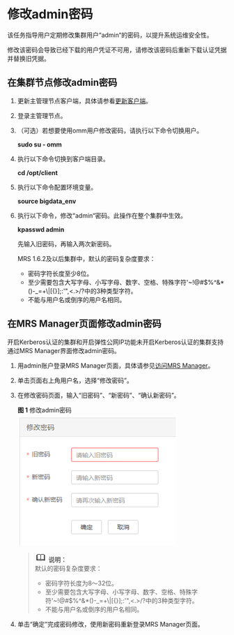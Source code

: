 # 修改admin密码<a name="ZH-CN_TOPIC_0173397676"></a>

该任务指导用户定期修改集群用户“admin“的密码，以提升系统运维安全性。

修改该密码会导致已经下载的用户凭证不可用，请修改该密码后重新下载认证凭据并替换旧凭据。

## 在集群节点修改admin密码<a name="section41705179143539"></a>

1.  更新主管理节点客户端，具体请参看[更新客户端](更新客户端.md)。
2.  登录主管理节点。
3.  （可选）若想要使用omm用户修改密码，请执行以下命令切换用户。

    **sudo su - omm**

4.  执行以下命令切换到客户端目录。

    **cd /opt/client**

5.  执行以下命令配置环境变量。

    **source bigdata\_env**

6.  执行以下命令，修改“admin“密码。此操作在整个集群中生效。

    **kpasswd admin**

    先输入旧密码，再输入两次新密码。

    MRS 1.6.2及以后集群中，默认的密码复杂度要求：

    -   密码字符长度至少8位。
    -   至少需要包含大写字母、小写字母、数字、空格、特殊字符'\~!@\#$%^&\*\(\)-\_=+\\|\[\{\}\];:'",<.\>/?中的3种类型字符。
    -   不能与用户名或倒序的用户名相同。


## 在MRS Manager页面修改admin密码<a name="section59954398143935"></a>

开启Kerberos认证的集群和开启弹性公网IP功能未开启Kerberos认证的集群支持通过MRS Manager界面修改admin密码。

1.  用admin账户登录MRS Manager页面，具体请参见[访问MRS Manager](访问MRS-Manager.md)。
2.  单击页面右上角用户名，选择“修改密码”。
3.  在修改密码页面，输入“旧密码”、“新密码”、“确认新密码”。

    **图 1**  修改admin密码<a name="fig4168151113457"></a>  
    ![](figures/修改admin密码.png "修改admin密码")

    >![](public_sys-resources/icon-note.gif) **说明：**   
    >默认的密码复杂度要求：  
    >-   密码字符长度为8～32位。  
    >-   至少需要包含大写字母、小写字母、数字、空格、特殊字符'\~!@\#$%^&\*\(\)-\_=+\\|\[\{\}\];:'",<.\>/?中的3种类型字符。  
    >-   不能与用户名或倒序的用户名相同。  

4.  单击“确定”完成密码修改，使用新密码重新登录MRS Manager页面。

